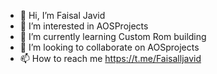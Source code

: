 - 👋 Hi, I’m Faisal Javid
- 👀 I’m interested in AOSProjects
- 🌱 I’m currently learning Custom Rom building
- 💞️ I’m looking to collaborate on AOSprojects
- 📫 How to reach me https://t.me/Faisalljavid

<!---
faisal-javid/faisal-javid is a ✨ special ✨ repository because its `README.md` (this file) appears on your GitHub profile.
You can click the Preview link to take a look at your changes.
--->
